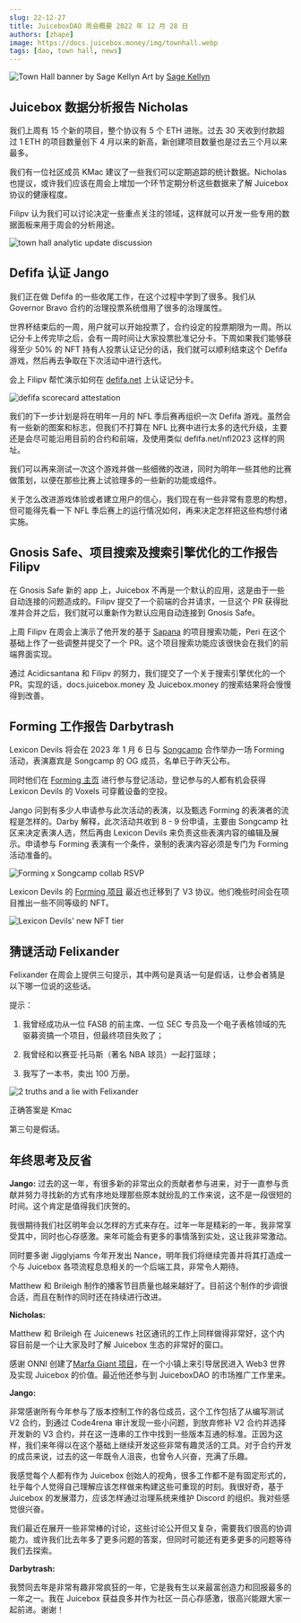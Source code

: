 ```yaml
---
slug: 22-12-27
title: JuiceboxDAO 周会概要 2022 年 12 月 28 日
authors: [zhape]
image: https://docs.juicebox.money/img/townhall.webp
tags: [dao, town hall, news]
---
```


![Town Hall banner by Sage Kellyn](townhall.webp)
Art by [Sage Kellyn](https://twitter.com/SageKellyn)

## Juicebox 数据分析报告 Nicholas

我们上周有 15 个新的项目，整个协议有 5 个 ETH 进账。过去 30 天收到付款超过 1 ETH 的项目数量创下 4 月以来的新高，新创建项目数量也是过去三个月以来最多。

我们有一位社区成员 KMac 建议了一些我们可以定期追踪的统计数据。Nicholas 也提议，或许我们应该在周会上增加一个环节定期分析这些数据来了解 Juicebox 协议的健康程度。

Filipv 认为我们可以讨论决定一些重点关注的领域，这样就可以开发一些专用的数据面板来用于周会的分析用途。

![town hall analytic update discussion](analytics_suggestion.webp)

## Defifa 认证  Jango

我们正在做 Defifa 的一些收尾工作，在这个过程中学到了很多。我们从 Governor Bravo 合约的治理投票系统借用了很多的治理属性。

世界杯结束后的一周，用户就可以开始投票了，合约设定的投票期限为一周。所以记分卡上传完毕之后，会有一周时间让大家投票批准记分卡。下周如果我们能够获得至少 50% 的 NFT 持有人投票认证记分的话，我们就可以顺利结束这个 Defifa 游戏，然后再去争取在下次活动中进行迭代。

会上 Filipv 帮忙演示如何在 [defifa.net](https://defifa.net) 上认证记分卡。

![defifa scorecard attestation](defifa_attestation.webp)

我们的下一步计划是将在明年一月的 NFL 季后赛再组织一次 Defifa 游戏。虽然会有一些新的图案和标志，但我们不打算在 NFL 比赛中进行太多的迭代升级，主要还是会尽可能沿用目前的合约和前端，及使用类似 defifa.net/nfl2023 这样的网址。

我们可以再来测试一次这个游戏并做一些细微的改进，同时为明年一些其他的比赛做策划，以便在那些比赛上试验理多的一些新的功能或组件。

关于怎么改进游戏体验或者建立用户的信心，我们现在有一些非常有意思的构想，但可能得先看一下 NFL 季后赛上的运行情况如何，再来决定怎样把这些构想付诸实施。

## Gnosis Safe、项目搜索及搜索引擎优化的工作报告 Filipv

在 Gnosis Safe 新的 app 上，Juicebox 不再是一个默认的应用，这是由于一些自动连接的问题造成的。Filipv 提交了一个前端的合并请求，一旦这个 PR 获得批准并合并之后，我们就可以重新作为默认应用自动连接到 Gnosis Safe。

上周 Filipv 在周会上演示了他开发的基于 [Sapana](https://sapana.io) 的项目搜索功能，Peri 在这个基础上作了一些调整并提交了一个 PR。这个项目搜索功能应该很快会在我们的前端界面实现。

通过 Acidicsantana 和 Filipv 的努力，我们提交了一个关于搜索引擎优化的一个 PR。实现的话，docs.juicebox.money 及 Juicebox.money 的搜索结果将会慢慢得到改善。

## Forming 工作报告 Darbytrash

Lexicon Devils 将会在 2023 年 1 月 6 日与 [Songcamp](https://twitter.com/songcamp_) 合作举办一场 Forming 活动，表演嘉宾是 Songcamp 的 OG 成员，名单已于昨天公布。

同时他们在  [Forming 主页](https://forming.lexicondevils.xyz/) 进行参与登记活动，登记参与的人都有机会获得 Lexicon Devils 的 Voxels 可穿戴设备的空投。

Jango 问到有多少人申请参与此次活动的表演，以及甄选 Forming 的表演者的流程是怎样的。Darby 解释，此次活动共收到 8 - 9 份申请，主要由 Songcamp 社区来决定表演人选，然后再由 Lexicon Devils 来负责这些表演内容的编辑及展示。申请参与 Forming 表演有一个条件，录制的表演内容必须是专门为 Forming 活动准备的。

![Forming x Songcamp collab RSVP](forming_songcamp.webp)

Lexicon Devils 的 [Forming 项目](https://juicebox.money/@forming) 最近也迁移到了 V3 协议。他们晚些时间会在项目推出一些不同等级的 NFT。

![Lexicon Devils' new NFT tier](Lexicon_NFT.webp)

## 猜谜活动 Felixander

Felixander 在周会上提供三句提示，其中两句是真话一句是假话，让参会者猜是以下哪一位说的这些话。

提示：

1. 我曾经成功从一位 FASB 的前主席、一位 SEC 专员及一个电子表格领域的先驱募资搞一个项目，但最终项目失败了；

1. 我曾经和以赛亚·托马斯（著名 NBA 球员）一起打篮球；
2. 我写了一本书，卖出 100 万册。

![2 truths and a lie with Felixander](felixander_contest.webp)

正确答案是 Kmac

第三句是假话。

## 年终思考及反省

**Jango:**
过去的这一年，有很多新的非常出众的贡献者参与进来，对于一直参与贡献并努力寻找新的方式有序地处理那些原本就纷乱的工作来说，这不是一段很短的时间。这个肯定是值得我们庆贺的。

我很期待我们社区明年会以怎样的方式来存在。过年一年是精彩的一年，我非常享受其中，同时也心存感激。来年可能会有更多的事情落到实处，这让我非常激动。

同时要多谢 Jigglyjams 今年开发出 Nance，明年我们将继续完善并将其打造成一个与 Juicebox 各项流程息息相关的一个后端工具，非常令人期待。

Matthew 和 Brileigh 制作的播客节目质量也越来越好了。目前这个制作的步调很合适，而且在制作的同时还在持续进行改进。

**Nicholas:**

Matthew 和 Brileigh 在 Juicenews 社区通讯的工作上同样做得非常好，这个内容目前是一个让大家及时了解 Juicebox 生态的非常好的窗口。

感谢 ONNI 创建了[Marfa Giant 项目](https://juicebox.money/@marfagiant)，在一个小镇上来引导居民进入 Web3 世界及实现 Juicebox 的价值。最近他还参与到 JuiceboxDAO 的市场推广工作里来。

**Jango:**

非常感谢所有今年参与了版本控制工作的各位成员，这个工作包括了从编写测试 V2 合约，到通过 Code4rena 审计发现一些小问题，到放弃修补 V2 合约并选择开发新的 V3 合约，并在这一连串的工作中找到一些版本互通的标准。正因为这样，我们来年得以在这个基础上继续开发这些非常有趣灵活的工具。对于合约开发的成员来说，过去的这一年既令人沮丧，也曾令人兴奋，充满了乐趣。

我感觉每个人都有作为 Juicebox 创始人的视角，很多工作都不是有固定形式的，社乎每个人觉得自己理解应该怎样做来构建这些可重现的时刻。我很好奇，基于 Juicebox 的发展潜力，应该怎样通过治理系统来维护 Discord 的组织。我对些感觉很兴奋。

我们最近在展开一些非常棒的讨论，这些讨论公开但又复杂，需要我们很高的协调能力。或许我们比去年多了更多问题的答案，但同时可能还有更多更多的问题等待我们去探索。

**Darbytrash:**

我赞同去年是非常有趣非常疯狂的一年，它是我有生以来最富创造力和回报最多的一年之一。我在 Juicebox 获益良多并作为社区一员心存感激，很高兴能跟大家一起前进。谢谢！









